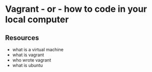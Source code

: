 # Vagrant - or - how to code in your local computer 
## Resources ##
* what is a virtual machine
* what is vagrant
* who wrote vagrant
* what is ubuntu
